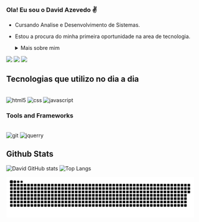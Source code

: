 
### Ola! Eu sou o David Azevedo ✌️
- Cursando Analise e Desenvolvimento de Sistemas.
- Estou a procura do minha primeira oportunidade na area de tecnologia.

   <details>
  <summary> Mais sobre mim</summary>

  - Atualmente estou em uma transição de carreira, saindo da área de enfermagem para o campo da tecnologia. Tenho 24 anos e possuo habilidades intermediárias em inglês e básicas em italiano. Estou empolgado para aplicar minha experiência em cuidado e atenção aos detalhes na área de tecnologia, especialmente em desenvolvimento de software e TI.
    
</details>


<div> 
  <a href="#" target="_blank"><img src="https://img.shields.io/badge/Portfolio-%23000000.svg?style=for-the-badge&logo=firefox&logoColor=#FF7139" target="_blank"></a>
  <a href="https://www.instagram.com/david.azvdo/" target="_blank"><img src="https://img.shields.io/badge/-Instagram-%23E4405F?style=for-the-badge&logo=instagram&logoColor=white" target="_blank"></a>
  <a href="https://www.linkedin.com/in/david-azevedo-568086157/"target="_blank" ><img src="https://img.shields.io/badge/-LinkedIn-%230077B5?style=for-the-badge&logo=linkedin&logoColor=white" target="_blank"></a> 
  
</div>



## Tecnologias que utilizo no dia a dia

<div style= "display: inline-block"> <br>
<img alt='html5' align="center" src='https://img.shields.io/badge/HTML5-E34F26?style=for-the-badge&logo=html5&logoColor=white'>
<img alt='css'  align="center" src='https://img.shields.io/badge/CSS3-1572B6?style=for-the-badge&logo=css3&logoColor=white'>
<img alt='javascript' align="center"  src='https://img.shields.io/badge/JavaScript-F7DF1E?style=for-the-badge&logo=javascript&logoColor=black'>
</div>

### Tools and Frameworks
<div style= "display: inline-block"> <br>
<img alt='git' align="center" src='https://img.shields.io/badge/GIT-E44C30?style=for-the-badge&logo=git&logoColor=white'>
<img alt='jquerry'  align="center" src='https://img.shields.io/badge/jQuery-0769AD?style=for-the-badge&logo=jquery&logoColor=white'>
</div>

## Github Stats

![David GitHub stats](https://github-readme-stats.vercel.app/api?username=davidazvdo&show_icons=true&theme=radical)
![Top Langs](https://github-readme-stats.vercel.app/api/top-langs/?username=davidazvdo&layout=compact)


<picture align="center">
  <source media="(prefers-color-scheme: dark)" srcset="https://raw.githubusercontent.com/davidazvdo/davidazvdo/output/github-contribution-grid-snake-dark.svg">
  <source media="(prefers-color-scheme: dark)" srcset="https://raw.githubusercontent.com/davidazvdo/davidazvdo/output/github-contribution-grid-snake-dark.svg">
  <img align="center" alt="github contribution grid snake animation" src="https://raw.githubusercontent.com/davidazvdo/davidazvdo/output/github-contribution-grid-snake.svg">
</picture>
